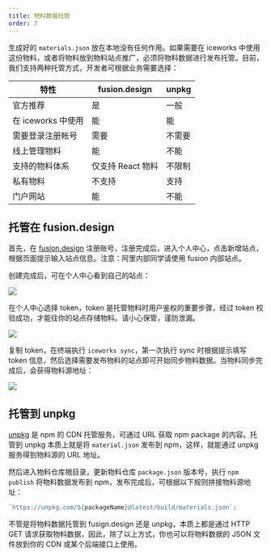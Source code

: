 ```yaml
---
title: 物料数据托管
order: 7
---
```


生成好的 `materials.json` 放在本地没有任何作用。如果需要在 iceworks 中使用这份物料，或者将物料放到物料站点推广，必须将物料数据进行发布托管。目前，我们支持两种托管方式，开发者可根据业务需要选择：

| 特性               | fusion.design     | unpkg  |
| ------------------ | ----------------- | ------ |
| 官方推荐           | 是                | 一般   |
| 在 iceworks 中使用 | 能                | 能     |
| 需要登录注册帐号   | 需要              | 不需要 |
| 线上管理物料       | 能                | 不能   |
| 支持的物料体系     | 仅支持 React 物料 | 不限制 |
| 私有物料           | 不支持            | 支持   |
| 门户网站           | 能                | 不能   |

## 托管在 fusion.design

首先，在 [fusion.design](https://fusion.design/) 注册账号，注册完成后，进入个人中心，点击新增站点，根据页面提示输入站点信息。注意：阿里内部同学请使用 fusion 内部站点。

创建完成后，可在个人中心看到自己的站点：

![](https://img.alicdn.com/tfs/TB1xxKMcEWF3KVjSZPhXXXclXXa-2638-758.png)

在个人中心选择 token，token 是托管物料时用户鉴权的重要步骤，经过 token 校验成功，才能往你的站点存储物料。请小心保管，谨防泄漏。

![](https://img.alicdn.com/tfs/TB1AYmMcwKG3KVjSZFLXXaMvXXa-2710-906.png)

复制 token，在终端执行 `iceworks sync`，第一次执行 sync 时根据提示填写 token 信息，然后选择需要发布物料的站点即可开始同步物料数据。当物料同步完成后，会获得物料源地址：

![](https://img.alicdn.com/tfs/TB1TAGzbkxz61VjSZFrXXXeLFXa-1562-506.png)

## 托管到 unpkg

[unpkg](https://unpkg.com/) 是 npm 的 CDN 托管服务，可通过 URL 获取 npm package 的内容。托管到 unpkg 本质上就是将 `material.json` 发布到 npm，这样，就能通过 unpkg 服务得到物料源的 URL 地址。

然后进入物料仓库根目录，更新物料仓库 `package.json` 版本号，执行 `npm publish` 将物料数据发布到 npm，发布完成后，可根据以下规则拼接物料源地址：

```javascript
`https://unpkg.com/${packageName}@latest/build/materials.json`;
```

不管是将物料数据托管到 fusign.design 还是 unpkg，本质上都是通过 HTTP GET 请求获取物料数据，因此，除了以上方式，你也可以将物料数据的 JSON 文件放到你的 CDN 或某个后端接口上使用。
